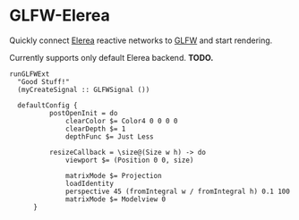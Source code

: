 # GLFW-Elerea #

Quickly connect [Elerea][elerea] reactive networks to [GLFW][glfw] and start rendering.

Currently supports only default Elerea backend. **TODO.**

[elerea]: http://hackage.haskell.org/package/elerea "Elerea on Hackage"
[glfw]: http://hackage.haskell.org/package/GLFW "GLFW on Hackage"


    runGLFWExt
      "Good Stuff!"
      (myCreateSignal :: GLFWSignal ())

      defaultConfig {
              postOpenInit = do
                  clearColor $= Color4 0 0 0 0
                  clearDepth $= 1
                  depthFunc $= Just Less

              resizeCallback = \size@(Size w h) -> do
                  viewport $= (Position 0 0, size)

                  matrixMode $= Projection
                  loadIdentity
                  perspective 45 (fromIntegral w / fromIntegral h) 0.1 100
                  matrixMode $= Modelview 0
          }



